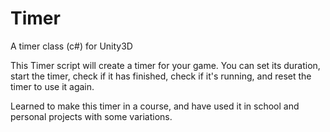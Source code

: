# Timer
A timer class (c#) for Unity3D

This Timer script will create a timer for your game. You can set its duration, start the timer, check if it has finished, check if it's running, and reset the timer to use it again.

Learned to make this timer in a course, and have used it in school and personal projects with some variations.
